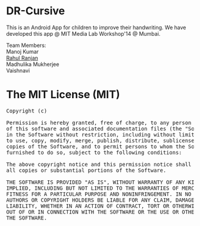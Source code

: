 DR-Cursive
==========

This is an Android App for children to improve their handwriting.
We have developed this app @ MIT Media Lab Workshop'14 @ Mumbai.

Team Members:<br/>
  Manoj Kumar <br/>
  <a href="http://rranjan.net"> Rahul Ranjan </a><br/>
  Madhulika Mukherjee <br/>
  Vaishnavi <br/>
  
  
The MIT License (MIT)
====================

<pre>
Copyright (c) <year> <copyright holders>

Permission is hereby granted, free of charge, to any person obtaining a copy
of this software and associated documentation files (the "Software"), to deal
in the Software without restriction, including without limitation the rights
to use, copy, modify, merge, publish, distribute, sublicense, and/or sell
copies of the Software, and to permit persons to whom the Software is
furnished to do so, subject to the following conditions:

The above copyright notice and this permission notice shall be included in
all copies or substantial portions of the Software.

THE SOFTWARE IS PROVIDED "AS IS", WITHOUT WARRANTY OF ANY KIND, EXPRESS OR
IMPLIED, INCLUDING BUT NOT LIMITED TO THE WARRANTIES OF MERCHANTABILITY,
FITNESS FOR A PARTICULAR PURPOSE AND NONINFRINGEMENT. IN NO EVENT SHALL THE
AUTHORS OR COPYRIGHT HOLDERS BE LIABLE FOR ANY CLAIM, DAMAGES OR OTHER
LIABILITY, WHETHER IN AN ACTION OF CONTRACT, TORT OR OTHERWISE, ARISING FROM,
OUT OF OR IN CONNECTION WITH THE SOFTWARE OR THE USE OR OTHER DEALINGS IN
THE SOFTWARE.
</pre>
